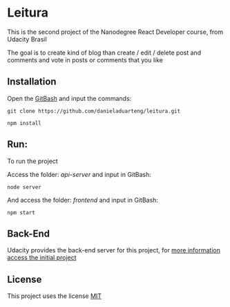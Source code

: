 # Leitura

This is the second project of the Nanodegree React Developer course, from Udacity Brasil

The goal is to create kind of blog than create / edit / delete post and comments and vote 
in posts or comments that you like

## Installation
Open the [GitBash](https://git-scm.com/) and input the commands:

`git clone https://github.com/danieladuarteng/leitura.git`

`npm install`

## Run:

To run the project

Access the folder: *api-server*
and input in GitBash: 

`node server`

And access the folder: *frontend*
and input in GitBash: 

`npm start`

## Back-End

Udacity provides the back-end server for this project, for 
[more information access the initial project](https://github.com/udacity/reactnd-project-readable-starter)

## License

This project uses the license [MIT](https://choosealicense.com/licenses/mit/)
